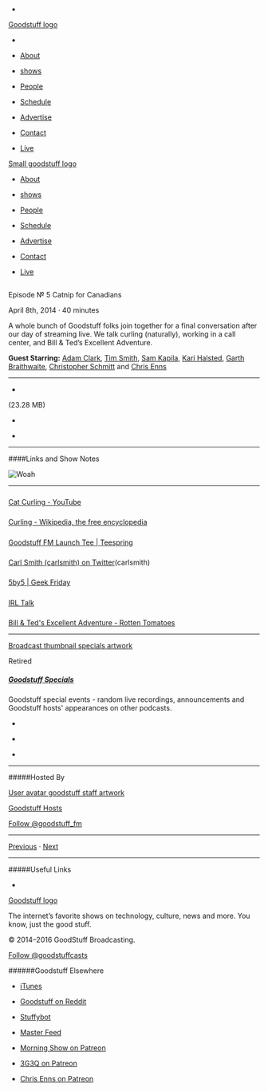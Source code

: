 

-
[Goodstuff logo](http://www.goodstuff.network/)[](/assets/goodstuff_logo-17c1fe6f378352de5d7345f76152130b.svg)

-


-  [About](/about)

-  [shows](/shows)

-  [People](/people)

-  [Schedule](/schedule)

-  [Advertise](/advertise)

-  [Contact](/contact)

-  [Live](/live)


[Small goodstuff logo](http://www.goodstuff.network/)[](/assets/small_goodstuff_logo-bf032e72b9ec41494f4d90905f1ad619.svg)


-  [About](/about)

-  [shows](/shows)

-  [People](/people)

-  [Schedule](/schedule)

-  [Advertise](/advertise)

-  [Contact](/contact)

-  [Live](/live)


##
Episode № 5
Catnip for Canadians


April 8th, 2014
&middot;
40
minutes


A whole bunch of Goodstuff folks join together for a final conversation after our day of streaming live. We talk curling (naturally), working in a call center, and Bill & Ted&rsquo;s Excellent Adventure.


**Guest Starring:**
[Adam Clark](/people/avclark),  [Tim Smith](/people/ttimsmith),  [Sam Kapila](/people/sam-kapila),  [Kari Halsted](/people/kari-halsted),  [Garth Braithwaite](/people/garthdb),  [Christopher Schmitt](/people/christopher-schmitt) and  [Chris Enns](/people/chris-enns)


------------------------------


-
[](https://goodstuffs3.s3.amazonaws.com/uploads/specials-5.mp3)(23.28 MB)

-
[](http://twitter.com/intent/tweet?text=Goodstuff%20Specials%20%E2%84%96%205%20on%20@goodstuff_fm%20-%20http://goodstuff.network/specials/5)

-
[](http://www.facebook.com/sharer/sharer.php?u=http://goodstuff.network/specials/5)


------------------------------


####Links and Show Notes


![Woah](http://media.giphy.com/media/KJHINXxzWX7A4/giphy.gif)


------------------------------


#####
[Cat Curling - YouTube](https://www.youtube.com/watch?v=evNi4_2qHPY)


#####
[Curling - Wikipedia, the free encyclopedia](http://en.wikipedia.org/wiki/Curling)


#####
[Goodstuff FM Launch Tee | Teespring](http://teespring.com/goodstuff_fm)


#####
[Carl Smith (carlsmith) on Twitter](https://twitter.com/carlsmith)(carlsmith)


#####
[5by5 | Geek Friday](http://5by5.tv/geekfriday)


#####
[IRL Talk](http://www.irltalk.com/)


#####
[Bill & Ted's Excellent Adventure - Rotten Tomatoes](http://www.rottentomatoes.com/m/bill_and_teds_excellent_adventure/)


------------------------------


[Broadcast thumbnail specials artwork](/specials)[](https://goodstuffs3.s3.amazonaws.com/uploads/broadcast/image/24/broadcast_thumbnail_specials_artwork.png)

Retired


##### [Goodstuff Specials](/specials)


Goodstuff special events - random live recordings, announcements and Goodstuff hosts' appearances on other podcasts.

-
[](https://itunes.apple.com/us/podcast/goodstuff-specials/id854159948?mt=2)

-
[](/specials/feed)

-
[](mailto:sponsorship+specials@goodstuff.network?subject=%5BGoodStuff%20FM%5D%20Sponsorship%20Inquiry%20for%20Goodstuff%20Specials)


------------------------------


#####Hosted By


[User avatar goodstuff staff artwork](/people/goodstuff-hosts)[](https://goodstuffs3.s3.amazonaws.com/uploads/user/avatar/38/user_avatar_goodstuff-staff_artwork.png)

[Goodstuff Hosts](/people/goodstuff-hosts)


[Follow @goodstuff_fm](https://twitter.com/goodstuff_fm)


------------------------------


[Previous](/specials/4)
&middot;
[Next](/specials/6)


------------------------------


#####Useful Links

-
[](mailto:contact+specials@goodstuff.network?subject=%5BGoodstuff%20FM%5D%20Feedback%20for%20Goodstuff%20Specials)


[Goodstuff logo](http://www.goodstuff.network/)[](/assets/goodstuff_logo-17c1fe6f378352de5d7345f76152130b.svg)


The internet’s favorite shows on technology, culture, news and more. You know, just the good stuff.


&copy; 2014&ndash;2016 GoodStuff Broadcasting.

[Follow @goodstuffcasts](https://twitter.com/goodstuffcasts)


######Goodstuff Elsewhere

-  [iTunes](https://itunes.apple.com/us/artist/goodstuff-fm/id843385597?mt=2)

-  [Goodstuff on Reddit](https://www.reddit.com/r/Goodstuff_fm/)

-  [Stuffybot](http://stuffybot.goodstuff.network)

-  [Master Feed](/master/feed)

-  [Morning Show on Patreon](https://www.patreon.com/morningshow)

-  [3G3Q on Patreon](https://www.patreon.com/3g3q)

-  [Chris Enns on Patreon](https://www.patreon.com/ichris)
